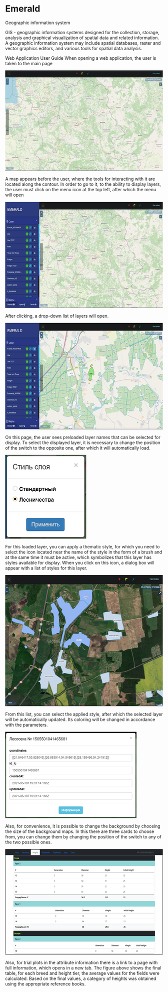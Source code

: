 # Emerald
Geographic information system

GIS - geographic information systems designed for the collection, storage, analysis and graphical visualization of spatial data and related information. A geographic information system may include spatial databases, raster and vector graphics editors, and various tools for spatial data analysis.


Web Application User Guide
When opening a web application, the user is taken to the main page

<img src="pictures/pic1.png" width="625" height="320" />

A map appears before the user, where the tools for interacting with it are located along the contour. In order to go to it, to the ability to display layers, the user must click on the menu icon at the top left, after which the menu will open

<img src="pictures/pic2.png" width="658" height="338" />

After clicking, a drop-down list of layers will open.

<img src="pictures/pic3.png" width="660" height="339" />

On this page, the user sees preloaded layer names that can be selected for display. To select the displayed layer, it is necessary to change the position of the switch to the opposite one, after which it will automatically load.

<img src="pictures/pic4.png" width="259" height="267" />

For this loaded layer, you can apply a thematic style, for which you need to select the icon located near the name of the style in the form of a brush and at the same time it must be active, which symbolizes that this layer has styles available for display. When you click on this icon, a dialog box will appear with a list of styles for this layer.

<img src="pictures/pic5.png" width="635" height="418" />

From this list, you can select the applied style, after which the selected layer will be automatically updated. Its coloring will be changed in accordance with the parameters.

<img src="pictures/pic6.png" width="420" height="275" />

Also, for convenience, it is possible to change the background by choosing the size of the background maps. In this there are three cards to choose from, you can change them by changing the position of the switch to any of the two possible ones.

<img src="pictures/pic7.png" width="648" height="336" />

Also, for trial plots in the attribute information there is a link to a page with full information, which opens in a new tab.
The figure above shows the final table, for each breed and height tier, the average values ​​for the fields were calculated. Based on the final values, a category of heights was obtained using the appropriate reference books.
